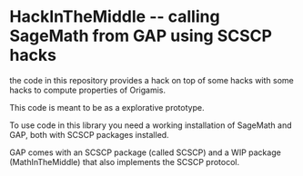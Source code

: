 # HackInTheMiddle -- calling SageMath from GAP using SCSCP hacks

the code in this repository provides a hack on top of some hacks with some hacks
to compute properties of Origamis.

This code is meant to be as a explorative prototype.

To use code in this library you need a working installation of SageMath and GAP,
both with SCSCP packages installed.

GAP comes with an SCSCP package (called SCSCP) and a WIP package
(MathInTheMiddle) that also implements the SCSCP protocol.
